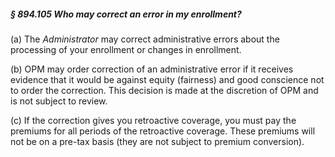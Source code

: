 ##### § 894.105 Who may correct an error in my enrollment? #####

(a) The *Administrator* may correct administrative errors about the processing of your enrollment or changes in enrollment.

(b) OPM may order correction of an administrative error if it receives evidence that it would be against equity (fairness) and good conscience not to order the correction. This decision is made at the discretion of OPM and is not subject to review.

(c) If the correction gives you retroactive coverage, you must pay the premiums for all periods of the retroactive coverage. These premiums will not be on a pre-tax basis (they are not subject to premium conversion).